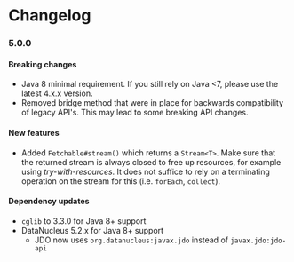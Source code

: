 # Changelog

### 5.0.0

#### Breaking changes

* Java 8 minimal requirement. If you still rely on Java <7, please use the latest 4.x.x version.
* Removed bridge method that were in place for backwards compatibility of legacy API's. This may lead to some breaking API changes.

#### New features

* Added `Fetchable#stream()` which returns a `Stream<T>`.
  Make sure that the returned stream is always closed to free up resources, for example using _try-with-resources_.
  It does not suffice to rely on a terminating operation on the stream for this (i.e. `forEach`, `collect`).

#### Dependency updates

* `cglib` to 3.3.0 for Java 8+ support
* DataNucleus 5.2.x for Java 8+ support
  * JDO now uses `org.datanucleus:javax.jdo` instead of `javax.jdo:jdo-api`
  